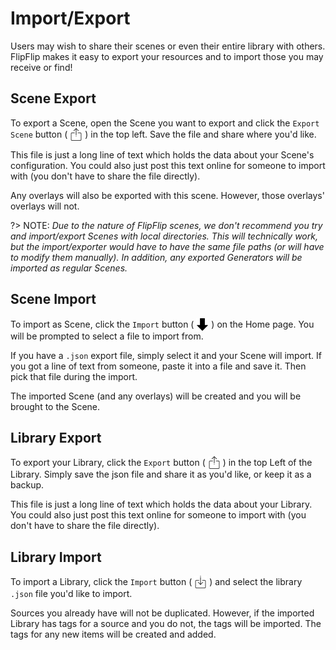 # Import/Export
Users may wish to share their scenes or even their entire library with others. FlipFlip makes it easy to 
export your resources and to import those you may receive or find!

## Scene Export
To export a Scene, open the Scene you want to export and click the `Export Scene` button ( 
<img style="vertical-align: -5px" src="doc_icons/export.svg" alt="Export" width="20" height="20"> ) in the top 
left. Save the file and share where you'd like.

This file is just a long line of text which holds the data about your Scene's configuration. You could also just 
post this text online for someone to import with (you don't have to share the file directly).

Any overlays will also be exported with this scene. However, those overlays' overlays will not.

?> NOTE: _Due to the nature of FlipFlip scenes, we don't recommend you try and import/export Scenes with local 
directories. This will technically work, but the import/exporter would have to have the same file paths (or will 
have to modify them manually). In addition, any exported Generators will be imported as regular Scenes._

## Scene Import
To import as Scene, click the `Import` button ( <img style="vertical-align: -5px" src="doc_icons/down-arrow.svg" 
alt="Import" width="20" height="20"> ) on the Home page. You will be prompted to select a file to import from. 

If you have a `.json` export file, simply select it and your Scene will import. If you got a line of text from 
someone, paste it into a file and save it. Then pick that file during the import.

The imported Scene (and any overlays) will be created and you will be brought to the Scene.

## Library Export
To export your Library, click the `Export` button ( <img style="vertical-align: -5px" src="doc_icons/export.svg" 
alt="Export" width="20" height="20"> ) in the top Left of the Library. Simply save the json file and share it as 
you'd like, or keep it as a backup.

This file is just a long line of text which holds the data about your Library. 
You could also just post this text online for someone to import with (you don't have to share the file directly).

## Library Import
To import a Library, click the `Import` button ( <img style="vertical-align: -5px" src="doc_icons/import.svg" 
alt="Import" width="20" height="20"> ) and select the library `.json` file you'd like to import. 

Sources you already have will not be duplicated. However, if the imported Library has tags for a source and you do 
not, the tags will be imported. The tags for any new items will be created and added.

